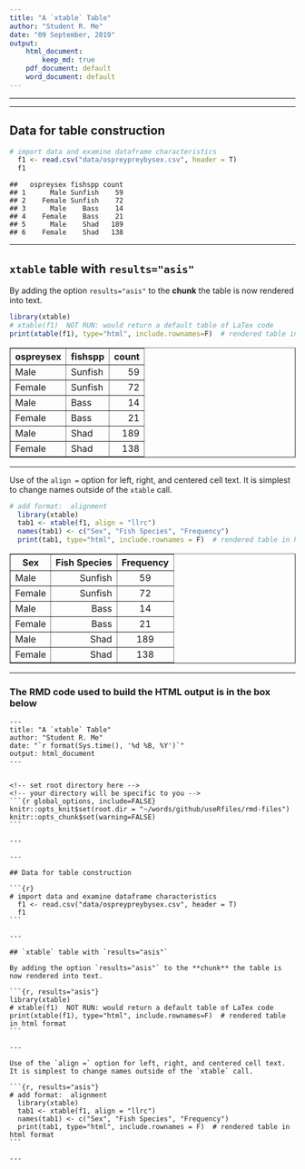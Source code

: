 ```yaml
---
title: "A `xtable` Table"
author: "Student R. Me"
date: "09 September, 2019"
output: 
    html_document:
        keep_md: true
    pdf_document: default
    word_document: default
---
```


<!-- set root directory here --> 
<!-- your directory will be specific to you -->


---

---

## Data for table construction


```r
# import data and examine dataframe characteristics
  f1 <- read.csv("data/ospreypreybysex.csv", header = T)
  f1
```

```
##   ospreysex fishspp count
## 1      Male Sunfish    59
## 2    Female Sunfish    72
## 3      Male    Bass    14
## 4    Female    Bass    21
## 5      Male    Shad   189
## 6    Female    Shad   138
```

---

## `xtable` table with `results="asis"`

By adding the option `results="asis"` to the **chunk** the table is now rendered into text.


```r
library(xtable)
# xtable(f1)  NOT RUN: would return a default table of LaTex code
print(xtable(f1), type="html", include.rownames=F)  # rendered table in html format
```

<!-- html table generated in R 3.5.3 by xtable 1.8-4 package -->
<!-- Mon Sep 09 19:50:37 2019 -->
<table border=1>
<tr> <th> ospreysex </th> <th> fishspp </th> <th> count </th>  </tr>
  <tr> <td> Male </td> <td> Sunfish </td> <td align="right">  59 </td> </tr>
  <tr> <td> Female </td> <td> Sunfish </td> <td align="right">  72 </td> </tr>
  <tr> <td> Male </td> <td> Bass </td> <td align="right">  14 </td> </tr>
  <tr> <td> Female </td> <td> Bass </td> <td align="right">  21 </td> </tr>
  <tr> <td> Male </td> <td> Shad </td> <td align="right"> 189 </td> </tr>
  <tr> <td> Female </td> <td> Shad </td> <td align="right"> 138 </td> </tr>
   </table>

---

Use of the `align =` option for left, right, and centered cell text.  It is simplest to change names outside of the `xtable` call.


```r
# add format:  alignment
  library(xtable)
  tab1 <- xtable(f1, align = "llrc")
  names(tab1) <- c("Sex", "Fish Species", "Frequency")
  print(tab1, type="html", include.rownames = F)  # rendered table in html format
```

<!-- html table generated in R 3.5.3 by xtable 1.8-4 package -->
<!-- Mon Sep 09 19:50:38 2019 -->
<table border=1>
<tr> <th> Sex </th> <th> Fish Species </th> <th> Frequency </th>  </tr>
  <tr> <td> Male </td> <td align="right"> Sunfish </td> <td align="center">  59 </td> </tr>
  <tr> <td> Female </td> <td align="right"> Sunfish </td> <td align="center">  72 </td> </tr>
  <tr> <td> Male </td> <td align="right"> Bass </td> <td align="center">  14 </td> </tr>
  <tr> <td> Female </td> <td align="right"> Bass </td> <td align="center">  21 </td> </tr>
  <tr> <td> Male </td> <td align="right"> Shad </td> <td align="center"> 189 </td> </tr>
  <tr> <td> Female </td> <td align="right"> Shad </td> <td align="center"> 138 </td> </tr>
   </table>

---

### The RMD code used to build the HTML output is in the box below

    ---
    title: "A `xtable` Table"
    author: "Student R. Me"
    date: "`r format(Sys.time(), '%d %B, %Y')`"
    output: html_document
    ---
    
    
    <!-- set root directory here --> 
    <!-- your directory will be specific to you -->
    ```{r global_options, include=FALSE}
    knitr::opts_knit$set(root.dir = "~/words/github/useRfiles/rmd-files")
    knitr::opts_chunk$set(warning=FALSE)
    ```
    
    ---
    
    ---
    
    ## Data for table construction
    
    ```{r}
    # import data and examine dataframe characteristics
      f1 <- read.csv("data/ospreypreybysex.csv", header = T)
      f1
    ```
    
    ---
    
    ## `xtable` table with `results="asis"`
    
    By adding the option `results="asis"` to the **chunk** the table is now rendered into text.
    
    ```{r, results="asis"}
    library(xtable)
    # xtable(f1)  NOT RUN: would return a default table of LaTex code
    print(xtable(f1), type="html", include.rownames=F)  # rendered table in html format
    ```
    
    ---
    
    Use of the `align =` option for left, right, and centered cell text.  It is simplest to change names outside of the `xtable` call.
    
    ```{r, results="asis"}
    # add format:  alignment
      library(xtable)
      tab1 <- xtable(f1, align = "llrc")
      names(tab1) <- c("Sex", "Fish Species", "Frequency")
      print(tab1, type="html", include.rownames = F)  # rendered table in html format
    ```
    
    ---



